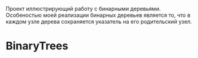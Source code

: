 Проект иллюстрирующий работу с бинарными деревьями. Особеностью моей реализации бинарных деревьев является то, что в каждом узле дерева сохраняется указатель на его родительский узел.
# BinaryTrees
